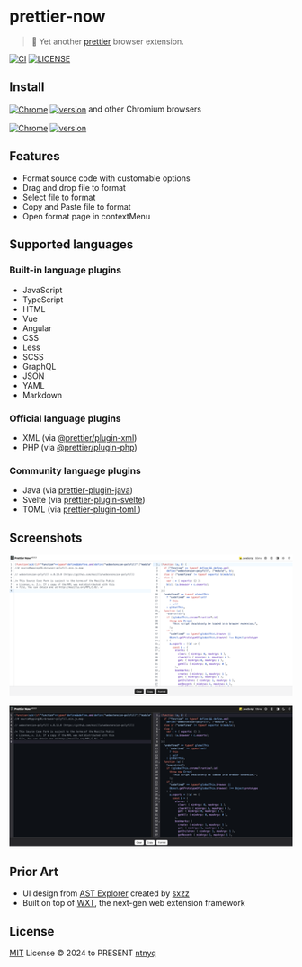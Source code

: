# prettier-now

> :hammer: Yet another [prettier](https://prettier.io) browser extension.

[![CI](https://github.com/ntnyq/prettier-now/workflows/CI/badge.svg)](https://github.com/ntnyq/prettier-now/actions)
[![LICENSE](https://img.shields.io/github/license/ntnyq/prettier-now.svg)](https://github.com/ntnyq/prettier-now/blob/main/LICENSE)

## Install

[link-chrome]: https://chromewebstore.google.com/detail/prettier-now/jdclalpfpcpojbhnkjebiepeeegmlhdf 'Version published on Chrome Web Store'
[link-firefox]: https://addons.mozilla.org/zh-CN/firefox/addon/prettier-now 'Version published to Mozilla Addons'

[<img src="https://raw.githubusercontent.com/alrra/browser-logos/90fdf03c/src/chrome/chrome.svg" width="48" alt="Chrome" valign="middle">][link-chrome] [<img valign="middle" src="https://img.shields.io/chrome-web-store/v/jdclalpfpcpojbhnkjebiepeeegmlhdf.svg?label=%20" alt="version">][link-chrome] and other Chromium browsers

[<img src="https://raw.githubusercontent.com/alrra/browser-logos/90fdf03c/src/firefox/firefox.svg" width="48" alt="Chrome" valign="middle">][link-firefox] [<img valign="middle" src="https://img.shields.io/amo/v/prettier-now.svg?label=%20" alt="version">][link-firefox]

## Features

- Format source code with customable options
- Drag and drop file to format
- Select file to format
- Copy and Paste file to format
- Open format page in contextMenu

## Supported languages

### Built-in language plugins

- JavaScript
- TypeScript
- HTML
- Vue
- Angular
- CSS
- Less
- SCSS
- GraphQL
- JSON
- YAML
- Markdown

### Official language plugins

- XML (via [@prettier/plugin-xml](https://github.com/prettier/plugin-xml))
- PHP (via [@prettier/plugin-php](https://github.com/prettier/plugin-php))

### Community language plugins

- Java (via [prettier-plugin-java](https://github.com/jhipster/prettier-java))
- Svelte (via [prettier-plugin-svelte](https://github.com/sveltejs/prettier-plugin-svelte))
- TOML (via [prettier-plugin-toml ](https://github.com/un-ts/prettier/tree/master/packages/toml))

## Screenshots

![light](./screenshots/light.png)

![dark](./screenshots/dark.png)

## Prior Art

- UI design from [AST Explorer](https://ast.sxzz.moe) created by [sxzz](https://github.com/sxzz)
- Built on top of [WXT](https://wxt.dev), the next-gen web extension framework

## License

[MIT](./LICENSE) License © 2024 to PRESENT [ntnyq](https://github.com/ntnyq)
